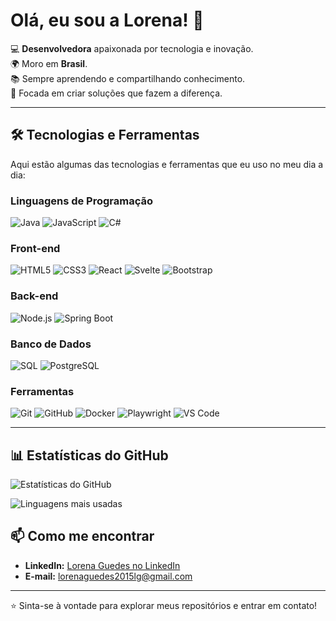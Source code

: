 # Olá, eu sou a Lorena! 👋

💻 **Desenvolvedora** apaixonada por tecnologia e inovação.  
🌍 Moro em **Brasil**.  
📚 Sempre aprendendo e compartilhando conhecimento.  
🚀 Focada em criar soluções que fazem a diferença.

---

## 🛠️ Tecnologias e Ferramentas

Aqui estão algumas das tecnologias e ferramentas que eu uso no meu dia a dia:

### Linguagens de Programação
![Java](https://img.shields.io/badge/-Java-007396?style=for-the-badge&logo=java&logoColor=white)
![JavaScript](https://img.shields.io/badge/-JavaScript-F7DF1E?style=for-the-badge&logo=javascript&logoColor=black)
![C#](https://img.shields.io/badge/-C%23-239120?style=for-the-badge&logo=c-sharp&logoColor=white)

### Front-end
![HTML5](https://img.shields.io/badge/-HTML5-E34F26?style=for-the-badge&logo=html5&logoColor=white)
![CSS3](https://img.shields.io/badge/-CSS3-1572B6?style=for-the-badge&logo=css3&logoColor=white)
![React](https://img.shields.io/badge/-React-61DAFB?style=for-the-badge&logo=react&logoColor=black)
![Svelte](https://img.shields.io/badge/-Svelte-FF3E00?style=for-the-badge&logo=svelte&logoColor=white)
![Bootstrap](https://img.shields.io/badge/-Bootstrap-7952B3?style=for-the-badge&logo=bootstrap&logoColor=white)

### Back-end
![Node.js](https://img.shields.io/badge/-Node.js-339933?style=for-the-badge&logo=node.js&logoColor=white)
![Spring Boot](https://img.shields.io/badge/-Spring%20Boot-6DB33F?style=for-the-badge&logo=spring-boot&logoColor=white)

### Banco de Dados
![SQL](https://img.shields.io/badge/-SQL-4479A1?style=for-the-badge&logo=mysql&logoColor=white)
![PostgreSQL](https://img.shields.io/badge/-PostgreSQL-336791?style=for-the-badge&logo=postgresql&logoColor=white)

### Ferramentas
![Git](https://img.shields.io/badge/-Git-F05032?style=for-the-badge&logo=git&logoColor=white)
![GitHub](https://img.shields.io/badge/-GitHub-181717?style=for-the-badge&logo=github&logoColor=white)
![Docker](https://img.shields.io/badge/-Docker-2496ED?style=for-the-badge&logo=docker&logoColor=white)
![Playwright](https://img.shields.io/badge/-Playwright-2EAD33?style=for-the-badge&logo=playwright&logoColor=white)
![VS Code](https://img.shields.io/badge/-VS%20Code-007ACC?style=for-the-badge&logo=visual-studio-code&logoColor=white)

---

## 📊 Estatísticas do GitHub

![Estatísticas do GitHub](https://github-readme-stats.vercel.app/api?username=lorenaguedes&show_icons=true&theme=dracula&bg_color=0d1117&title_color=ff69b4&icon_color=ff69b4&text_color=ffffff)

![Linguagens mais usadas](https://github-readme-stats.vercel.app/api/top-langs/?username=lorenaguedes&layout=compact&theme=dracula&bg_color=0d1117&title_color=ff69b4&text_color=ffffff)


## 📫 Como me encontrar

- **LinkedIn:** [Lorena Guedes no LinkedIn](https://www.linkedin.com/in/lorenaguedess/)  
- **E-mail:** lorenaguedes2015lg@gmail.com


---


⭐️ Sinta-se à vontade para explorar meus repositórios e entrar em contato!  

